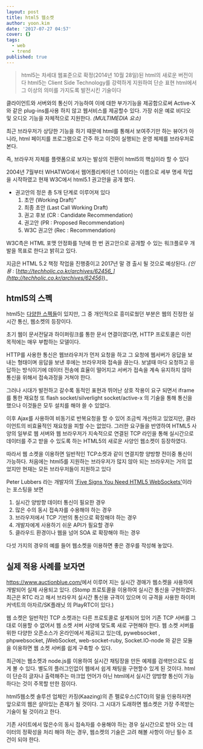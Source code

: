 ```yaml
---
layout: post
title: html5 웹소켓
author: yoon.kim
date: '2017-07-27 04:57'
cover: {}
tags:
  - web
  - trend
published: true
---
```

> html5는 차세대 웹표준으로 확정(2014년 10월 28일)된 html의 새로운 버전이다
> html5는 Client Side Technology를 강력하게 지원하여 단순 표현 html에서 그 이상의 의미를 가지도록 발전시킨 기술이다

클라이언트와 서버와의 통신이 가능하여 이에 대한 부가기능을 제공함으로써 Active-X와 같은 plug-ins를사용 하지 않고 웹서비스를 제공할수 있다.
가장 쉬운 예로 비디오 및 오디오 기능을 자체적으로 지원한다. _(MULTIMEDIA 요소)_

최근 브라우저가 상당한 기능을 하기 때문에 html를 통해서 보여주기만 하는 뷰어가 아니라,
html 페이지를 프로그램으로 간주 하고 이것이 실행되는 운영 체제를 브라우저로 본다.

즉, 브라우저 자체를 플랫폼으로 보자는 발상의 전환이 html5의 핵심이라 할 수 있다

2004년 7월부터 WHATWG에서 웹어플리케이션 1.0이라는 이름으로 세부 명세 작업을 시작하였고 현재 W3C에서 html5.1 권고안을 공개 했다.

* 권고안의 정은 총 5개 단계로 이루어져 있다
  1. 초안 (Working Draft)” 
  2. 최종 초안 (Last Call Working Draft)
  3. 권고 후보 (CR : Candidate Recommendation)
  4. 권고안 (PR : Proposed Recommendation)
  5. W3C 권고안 (Rec : Recommendation)

W3C측은 HTML 포맷 안정화를 1년에 한 번 권고안으로 공개할 수 있는 워크플로우 개발을 목표로 한다고 밝히고 있다.

지금은 HTML 5.2 책정 작업을 진행중이고 2017년 말 경 출시 될 것으로 예상된다. _(인용 :_ [_http://techholic.co.kr/archives/62456_](http://techholic.co.kr/archives/62456)_)_

## html5의 스펙

html5는 [다양한 스펙들](https://www.w3.org/TR/html51/)이 있지만, 그 중 개인적으로 흥미로웠던 부분은 웹의 진정한 실시간 통신, 웹소켓의 등장이다.

초기 웹이 문서전달과 하이퍼링크를 통한 문서 연결이였다면, HTTP 프로토콜은 이런 목적에는 매우 부합하는 모델이다.

HTTP를 사용한 통신은 웹브라우저가 먼저 요청을 하고 그 요청에 웹서버가 응답을 보내는 형태이며 응답을 보낸 후에는 브라우저와 접속을 끊는다. 
보낼때 마다 요청하고 응답하는 방식이기에 데이터 전송에 효율이 떨어지고 서버가 접속을 계속 유지하지 않아 통신을 위해서 접속과정을 거쳐야 한다.

그러나 시대가 발전하고 갈수록 동적인 표현과 뛰어난 상호 작용이 요구 되면서
iframe를 통한 재요청 또 flash socket/silverlight socket/active-x 의 기술을 통해 통신을 했으나
이것들은 모두 설치를 해야 쓸 수 있었다.

이후 Ajax를 사용하여 비동기로 반복요청을 할 수 있어 조금씩 개선하고 있었지만, 클라이언트의 비효율적인 재요청을 피할 수는 없었다. 그러한 요구들을 반영하여 HTML5 사양의 일부로 웹 서버와 웹 브라우저가 지속적으로 연결된 TCP 라인을 통해 실시간으로 데이터를 주고 받을 수 있도록 하는 HTML5의 새로운 사양인 웹소켓이 등장하였다.

따라서 웹 소켓을 이용하면 일반적인 TCP소켓과 같이 연결지향 양방향 전이중 통신이 가능하다. 
처음에는 html5를 지원하는 브라우저가 많지 않아 되는 브라우저는 거의 없었지만 현재는 모든 브라우저들이 지원하고 있다

Peter Lubbers 라는 개발자의 ['Five Signs You Need HTML5 WebSockets'](http://peterlubbers.sys-con.com/node/1551694)이라는 포스팅을 보면

1. 실시간 양방향 데이터 통신이 필요한 경우
2. 많은 수의 동시 접속자를 수용해야 하는 경우
3. 브라우저에서 TCP 기반의 통신으로 확장해야 하는 경우
4. 개발자에게 사용하기 쉬운 API가 필요할 경우
5. 클라우드 환경이나 웹을 넘어 SOA 로 확장해야 하는 경우

다섯 가지의 경우의 예를 들어 웹소켓을 이용하면 좋은 경우를 작성해 놓았다.

## 실제 적용 사례를 보자면

<https://www.auctionblue.com/>에서 이루어 지는 실시간 경매가 웹소켓을 사용하여 개발되어 실제 사용되고 있다.
(Stomp 프로토콜을 이용하여 실시간 통신을 구현하였다. 최근은 RTC 라고 해서 브라우저 실시간 통신용 규격이 있으며 이 규격을 사용한 하이퍼커넥트의 아자르/SK플래닛 의 PlayRTC이 있다.)

웹 소켓은 일반적인 TCP 소켓과는 다른 프로토콜로 설계되어 있어 기존 TCP 서버를 그대로 이용할 수 없어서 웹 소켓 서버 사양에 맞도록 새로 구현해야 한다. 웹 소켓 서버를 위한 다양한 오픈소스가 온라인에서 제공되고 있는데, pywebsocket , phpwebsocket, jWebSocket, web-socket-ruby, Socket.IO-node 와 같은 모듈을 이용하면 웹 소켓 서버를 쉽게 구축할 수 있다.

최근에는 웹소켓과 node.js를 이용하여 실시간 채팅장을 만든 예제를 검색만으로도 쉽게 볼 수 있다. 별도의 플러그인없이 웹에서 쉽게 채팅을 구현할수 있게 된 것이다. html이 단순히 글자나 출력해주는 마크업 언어가 아닌 html에서 실시간 양방향 통신이 가능하다는 것이 주목할 만한 점이다.

html5웹소켓 솔루션 업체인 카징(Kaazing)의 존 펠로우스(CTO)의 말을 인용하자면 앞으로의 웹은 살아있는 존재가 될 것이다. 그 시대가 도래하면 웹소켓은 가장 주목받는 기술이 될 것이라고 한다.

기존 사이트에서 많은수의 동시 접속자를 수용해야 하는 경우 실시간으로 받아 오는 데이터의 정확성을 처리 해야 하는 경우, 웹소켓의 기술은 고려 해볼 사항이 아닌 필수 조건이 되야 한다.
